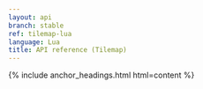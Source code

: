 ```yaml
---
layout: api
branch: stable
ref: tilemap-lua
language: Lua
title: API reference (Tilemap)
---
```

{% include anchor_headings.html html=content %}